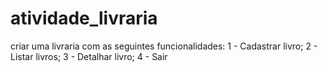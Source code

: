 # atividade_livraria
 criar uma livraria com as seguintes funcionalidades: 1 - Cadastrar livro; 2 - Listar livros; 3 - Detalhar livro; 4 - Sair
